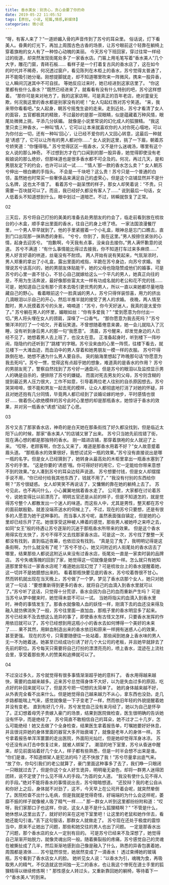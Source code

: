 ```yaml
---
title: 香水美女：别贪心，贪心会要了你的命
date: 2019-05-22 11:05:52
tags: [原创, 小说, 短篇,情感,新媒体]
categories: 微小说
---
```


“呀，有客人来了？”一道娇媚入骨的声音传到了苏兮的耳朵里。
俗话说，灯下看美人。昏黄的灯光下，再加上周围古色古香的场景，让苏兮眼前这个轻靠在躺椅上穿着旗袍的女人有了一种惊心动魄的美丽。
今天苏兮下班回家，穿过往常一样经过的街道，却突然发现街尾处多了一家香水店。门匾上用毛笔写着“香水美人”几个大字，雕花门窗，青砖石板……
看样子是一个打着复古风的香水店了，这在如今的时代并不稀奇，何况透过窗户，看见陈列在木柜上的香水，苏兮觉得太普通了，并不能吸引她分毫。刚想提脚就走，却不知道哪里吹来一阵微风，携来一股异香，让人瞬间沉迷其中不可自拔。
等她反应过来时，她已经进到这家店里了。
“你这里都有些什么香水？”既然已经进来了，就看看有没有什么特别的吧，苏兮这样想着。
“那你可是来对地方了，我的这家店啊，可是真正的百年老店，绝对童叟无欺，何况我这里的香水都是别家没有的呢！”女人勾起红唇对苏兮笑道。
“来，我来带你看看吧。”女人起身，朝苏兮摇曳生姿的走来。走到近处，苏兮才看清了女人的面容，五官都极其的精致，不过最妙的是那一双眼睛，似是蕴藏着万种风情，眼尾处微微上挑，平添几分妖媚。
就像是小说里常说的幻化成人的狐狸精。
“我这里只卖三种香水，一种叫‘情人’，它可以让本来就喜欢你的人对你死心塌地，可以为你付出一切，还有一种叫‘回心’，让已经不爱你的人又回心转意，这最后一种就是‘诱惑’了，它可以让所有的男人都对你……”
女人说到这里，挑了一下眉，朝着苏兮娇笑道：“你懂得哦。”
苏兮觉得区区一瓶香水，又不是什么迷魂汤，哪里有这个女人说的那么神奇。
不过想到方才在门口闻到的那一股异香，她觉得即使没有老板娘说的那么绝妙，但那味道也是很多香水都不可企及的。何况，再过几天，是和男朋友定下的约会，也许可以试一试……
 “‘情人’那一款的香水怎么卖？”
女人朝苏兮伸出一根白嫩的手指头。
不会是一千块吧？这么贵！苏兮只是一个普通的白领，虽然她也时常买一些奢侈品来满足自己的虚荣心，但是这个店铺显然并不是什么名牌，这也太不值了。
看着苏兮一副呆愣的样子，那女人却笑着说：“不贵。只需要一百块就可以了。而且，我已经好久都没有客人了……”
说到最后一句话，女人低着头不知道想到什么，眼中划过一道暗芒。不过，转瞬就恢复了正常。

02


三天后，苏兮将自己打扮的美美的准备去赴男朋友的约会了，临走前看到放在梳妆台的小木盒，顺手拿出里面的香水，往自己的身上喷了喷。
一家法国浪漫餐厅里，一个男人早早就到了。他的手里紧握着一个小礼盒，眼神总是忘门口瞧去，直到门口出现那一抹熟悉的身影。
“兮兮，你到了，我在这里。”男人按捺住紧张的心情，起身去迎苏兮。
“抱歉啊，今天我有点事，没亲自去接你。”男人满怀歉意的说道。
苏兮不满道：“有什么事情能比得过去接我，你不知道打车过来多麻烦……”
男人好言好语的哄道，丝毫没有不耐烦。
两人开始有说有笑起来，气氛渐浓时，男人郑重的拿出了小礼盒，露出里面的戒指，半跪在苏兮身边，向苏兮求婚。
按理说苏兮该高兴的，她的男朋友体贴能干，她的父母也隐隐赞成他们的婚事，可是苏兮的心里一直不甘心，不甘心自己就嫁给这么一个平凡的男人，她真正向往的是，不用为生活奔波，最好像那些富太太一样有功成名就的老公和花不完的钱……
可是，她知道自己没有那个资本去吸引更优秀的男人，所以一直以来她都尽量地隐藏自己的野心。
看着眼前这个一脸真诚的男人，苏兮只得佯装惊喜，用力的挤出几滴眼泪以示自己的开心，然后半推半就的接受了男人的求婚。
夜晚，两人情至酣时，男人抚摸着苏兮的头发，喃喃道：“苏兮，你今天好迷人，我真的是太爱你了。”
苏兮躺在男人的怀里，媚眼如丝：“你有多爱我？”
“爱到愿意为你付出一切。”男人将头埋在女人的颈肩，深嗅了一口香气。
“那你愿意为我去死吗？”苏兮懒洋洋的打了一个哈欠，开着玩笑道。不曾想随着倦意来袭，她一会儿就陷入了沉睡，没有听到身后男人的那一句“我愿意”。
清晨，苏兮醒来，却发觉身边的人已经不见了，她想着男人去上班了，也没太在意。
正准备起身时，听到楼下一阵吵闹，隐隐约约还听到了“跳楼”的字眼。苏兮没来由的心里一阵慌，往楼下看去，就见楼下一大滩血迹，而血泊中的男人穿着和她男朋友一模一样的衣服。
苏兮吓得跌倒在地，她想不通为什么男人要自杀。
突的脑海里想起了昨晚那句话“你愿意为我去死吗”。苏兮一愣，觉得这有点超乎她的想象，难道真的是香水的作用？
苏兮的男朋友死了，警察自然找到了苏兮好一通盘问，但是苏兮的眼泪以及监控显示男人的确是自杀的，便排除了苏兮的嫌疑。
而面对死去男友的父母，苏兮则含糊的提到最近男人压力很大，工作不如意，引导着两位老人往别的自杀原因想去。苏兮哭哭啼啼，恨不能和男友一起去死的模样，让众人都彻底地打消了对她的怀疑，并且对她还抱有几分同情，毕竟两人都已经到了谈婚论嫁的地步，平时感情也很好……
做着伤心欲绝模样的苏兮此时心里想的却是那瓶香水，她惊讶于香水的效果，并对另一瓶香水“诱惑”动起了心思。

03


苏兮又去了那家香水店，神奇的是白天她在那条街找了好久都没找到，但是临近太阳下山的时候，那家“香水美人”的店铺又冒了出来。
苏兮只当她先前找错了街，现在满心想的都是那独特的香水。
刚一踏进店铺，那穿着旗袍的女人就迎了上来。
“哎呀，老顾客啊，你怎么又来了，难道是那香水用着不好？”女人故意蹙着眉头道。
“那瓶香水的效果很好，我想试试另一瓶的效果。”苏兮没有直接说出是哪一瓶的名字。但是女人已经猜到了，她转身从最高处的木柜里拿出一瓶香水塞到了苏兮的手里。
“这是你要的‘诱惑’哦。你可得好好的用它，它一定能给你带来意想不到的效果。”女人凑到苏兮的耳朵边轻声说道。
苏兮想要付钱，但是女人却摆摆手说不用，“你已经付给我其他东西了，钱就不用了。”
“我没有付别的东西给你啊？”苏兮很疑惑。
女人却笑笑不再说话了，又慵懒的靠在她的躺椅上去了。
苏兮见此，也不再问什么，小心翼翼地揣着香水走了。
公司里，大家都在讨论着苏兮，说她变得比以前漂亮了。明明五官还是从前的样子，但是不知道怎的，就是觉得苏兮整个人都散发出一个迷人的味道。而这些人中，尤其是男性，整天都在苏兮的面前献殷勤，就差没端茶送水的伺候上了。不过，现在的苏兮只要想，还是有很多的人愿意为她干这种事的。
而当事人苏兮呢，虽然表面强自镇定，但是她的心里却已经乐开了花。她很享受这种被人捧着的感觉，那些男人被她呼之来呼之去，如同“女王”般的待遇让苏兮逐渐的沉迷于那瓶香水所带来的效果。
但是这个香水用得实在太快了，苏兮不得不又去找那家香水店。可是这一次，苏兮找了整整一天都没有找到，直到临近夜幕，也依旧没有找到。
“真是见了鬼了，我明明记得是这条街啊，为什么就没有了呢？”苏兮不甘心，她又问附近的人街尾处的香水店去了哪里，结果那些人都说这附近从来没有过香水店，街尾处一直是一家卖时装的品牌店。
苏兮失魂落魄的回到了家，她觉得这一切就像是做梦一样。怎么就只有她知道那里曾有过一家香水店呢？难道她出现幻觉了？可是梳妆台上的香水提醒着她，这一切并不是她臆想出来的。
看着那瓶快要见底的香水，苏兮咬着唇很不甘心。
然而转机就出现在当天晚上，苏兮做了一个梦。梦见了香水店那个女人，她只对她说了一句话：“要想重新得到更多的香水，就将自己的血滴入到香水里就可以了。”苏兮听了这话，只觉得十分荒谬，香水会因为自己的血而重新产生吗？
可是当苏兮从梦中醒来时，她觉得未尝不可以一试。
当她将指尖的血滴入到香水里时，神奇的事情发生了。那香水就像吸人血的妖怪一样，刚滴下去的血还没来得及融入就仿佛消失了一般，苏兮往里面一直加血，那瓶子里的香水明显多了起来。
苏兮已经来不及去想这么诡异的事了，即使香水有古怪又怎样，只要香水发挥的作用依旧就可以了，苏兮已经想到用这瓶小小的香水去如何博得一个美好的未来了……
果不其然，用鲜血制造出来的香水依旧和原来一样拥有迷惑人心的效果，甚至更强。
现在的苏兮，只需要随便往一处站着，那些闻到她身上香水味的男人无一不为她着迷。她甚至已经成功引诱了好几个大公司的老板，并且她早就辞去了先前的职位。苏兮每天只需要将自己打扮的漂漂亮亮的，喷上香水，混迹在上流社会里，享受着那些男人的赞美和追捧就可以了。

04


不过没过多久，苏兮就觉得有很多事情渐渐超乎她的意料了。
香水用得越来越快，需要的血越来越多。近来苏兮总觉得身体不大好，以为是失血过多的原因，吃点好的补回来就可以了，但是苏兮把一切想的太简单了。
她的身体越来越不好，从外表完全看不出来什么。但是她觉得自己越来越力不从心，拿东西也没劲，走几步路都能喘上气来，感觉就像是一下子变老了一样，然而依旧年轻的外貌提醒着她并没有变老。
直到有好几个月，苏兮发觉自己没有来月经了，她以为自己是怀孕了。正幻想着母凭子贵嫁入豪门的场景，结果到医院做检查，医生很明确的告诉她没有怀孕，而是绝经了。
苏兮简直不敢相信自己的耳朵，她不过才二十几岁，怎么可能绝经！她又去做了个全身检查，结果医生拿着报告单，叮嘱她要好好休息，并且很诧异她的身体里面的器官大多开始衰竭了，就像是老年人的身体一样。
苏兮拿着报告单浑浑噩噩的走出医院，外面阳光灿烂，但是她却觉得浑身冰凉。
苏兮还没有从打击中恢复过来，就被人绑架了。
潮湿的地下室里，苏兮从昏迷中醒来，却见前面站着好几个女人，样子都有些熟悉，但是一时半会想不出来是谁。
“你们是谁，不知道绑架人是犯法的吗？还不快放了我！”苏兮尽量拿出底气来。
“放了你，你勾引我们的老公就算了，豪门里面这种事多了去了，我们睁一只眼闭一只眼就过去了，但是你这个女人好生诡异，明明毫无姿色，却将一群男人迷得团团转，说不定使了什么见不得人的手段。”为首的女人道。
“我没有使什么见不得人的手段。”绝对不能将香水的事情说出去，苏兮暗暗想道。
“还狡辩？我的老公自从和你好上之后，身体就不对劲了，这不，今天早上在公司开着会呢，就突然晕倒了。医院检查不出什么毛病，但是我就是觉得奇怪，好端端的为什么会这样呢，萎靡不振的样子就像被人吸了精气一样……”
那一群女人听到这里都纷纷附和道：“哎呀，我们家那口子也这样，你说，这女人是不是什么狐狸精啊？”
“不管是什么，她休想从这里出去了，就好好的呆在这地下室里吧！让这里的老鼠和她作伴去，看她还能勾引谁。”丢下这句狠话，那群女人就做走了。
苏兮现在还处于极度的震惊当中，原来不止她出了问题，那些和她交往的男人也出了问题。
一定是那香水出了问题，那个香水店的女人一定别有目的。
可是苏兮已经来不及深想了，她觉得自己渐渐开始脱力，就像灵魂出窍一般。随着撕裂般的疼痛，苏兮感觉自己的灵魂在被撕扯成了几半，然后渐渐地感到自己像是融入了什么，熟悉的异香包裹着她，周围都是液体……
苏兮猛然惊觉，她居然变成了一滴香水！
透过束缚她的玻璃瓶，苏兮看到了香水店女人的脸。
她听见女人说：“以香水为引，魂魄为食，再吸取男人的精气，不仅造就这世间独一无二的香水，也让我这个惨死在道士手里的狐狸精得以继续修炼啊！”
那性感女人转过头，又重新靠回她的躺椅，等待着下一个“香水美人”的到来。